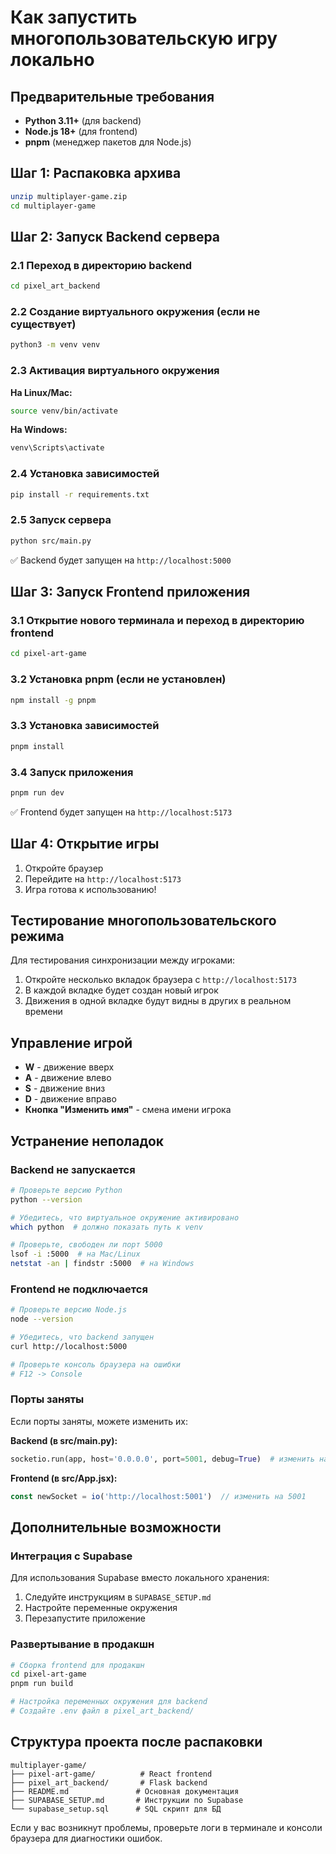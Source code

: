 # Как запустить многопользовательскую игру локально

## Предварительные требования

- **Python 3.11+** (для backend)
- **Node.js 18+** (для frontend)
- **pnpm** (менеджер пакетов для Node.js)

## Шаг 1: Распаковка архива

```bash
unzip multiplayer-game.zip
cd multiplayer-game
```

## Шаг 2: Запуск Backend сервера

### 2.1 Переход в директорию backend
```bash
cd pixel_art_backend
```

### 2.2 Создание виртуального окружения (если не существует)
```bash
python3 -m venv venv
```

### 2.3 Активация виртуального окружения

**На Linux/Mac:**
```bash
source venv/bin/activate
```

**На Windows:**
```bash
venv\Scripts\activate
```

### 2.4 Установка зависимостей
```bash
pip install -r requirements.txt
```

### 2.5 Запуск сервера
```bash
python src/main.py
```

✅ Backend будет запущен на `http://localhost:5000`

## Шаг 3: Запуск Frontend приложения

### 3.1 Открытие нового терминала и переход в директорию frontend
```bash
cd pixel-art-game
```

### 3.2 Установка pnpm (если не установлен)
```bash
npm install -g pnpm
```

### 3.3 Установка зависимостей
```bash
pnpm install
```

### 3.4 Запуск приложения
```bash
pnpm run dev
```

✅ Frontend будет запущен на `http://localhost:5173`

## Шаг 4: Открытие игры

1. Откройте браузер
2. Перейдите на `http://localhost:5173`
3. Игра готова к использованию!

## Тестирование многопользовательского режима

Для тестирования синхронизации между игроками:

1. Откройте несколько вкладок браузера с `http://localhost:5173`
2. В каждой вкладке будет создан новый игрок
3. Движения в одной вкладке будут видны в других в реальном времени

## Управление игрой

- **W** - движение вверх
- **A** - движение влево
- **S** - движение вниз
- **D** - движение вправо
- **Кнопка "Изменить имя"** - смена имени игрока

## Устранение неполадок

### Backend не запускается
```bash
# Проверьте версию Python
python --version

# Убедитесь, что виртуальное окружение активировано
which python  # должно показать путь к venv

# Проверьте, свободен ли порт 5000
lsof -i :5000  # на Mac/Linux
netstat -an | findstr :5000  # на Windows
```

### Frontend не подключается
```bash
# Проверьте версию Node.js
node --version

# Убедитесь, что backend запущен
curl http://localhost:5000

# Проверьте консоль браузера на ошибки
# F12 -> Console
```

### Порты заняты
Если порты заняты, можете изменить их:

**Backend (в src/main.py):**
```python
socketio.run(app, host='0.0.0.0', port=5001, debug=True)  # изменить на 5001
```

**Frontend (в src/App.jsx):**
```javascript
const newSocket = io('http://localhost:5001')  // изменить на 5001
```

## Дополнительные возможности

### Интеграция с Supabase
Для использования Supabase вместо локального хранения:
1. Следуйте инструкциям в `SUPABASE_SETUP.md`
2. Настройте переменные окружения
3. Перезапустите приложение

### Развертывание в продакшн
```bash
# Сборка frontend для продакшн
cd pixel-art-game
pnpm run build

# Настройка переменных окружения для backend
# Создайте .env файл в pixel_art_backend/
```

## Структура проекта после распаковки

```
multiplayer-game/
├── pixel-art-game/          # React frontend
├── pixel_art_backend/       # Flask backend  
├── README.md               # Основная документация
├── SUPABASE_SETUP.md       # Инструкции по Supabase
└── supabase_setup.sql      # SQL скрипт для БД
```

Если у вас возникнут проблемы, проверьте логи в терминале и консоли браузера для диагностики ошибок.


